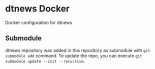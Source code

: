 # dtnews Docker

Docker configuration for dtnews

## Submodule

dtnews repository was added in this repository as submodule with `git submodule add` command. To
update the repo, you can execute `git submodule update --init --recursive`.

